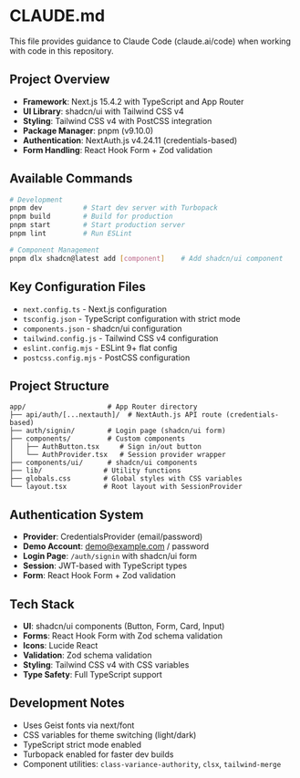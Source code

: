 # CLAUDE.md

This file provides guidance to Claude Code (claude.ai/code) when working with code in this repository.

## Project Overview
- **Framework**: Next.js 15.4.2 with TypeScript and App Router
- **UI Library**: shadcn/ui with Tailwind CSS v4
- **Styling**: Tailwind CSS v4 with PostCSS integration
- **Package Manager**: pnpm (v9.10.0)
- **Authentication**: NextAuth.js v4.24.11 (credentials-based)
- **Form Handling**: React Hook Form + Zod validation

## Available Commands
```bash
# Development
pnpm dev          # Start dev server with Turbopack
pnpm build        # Build for production
pnpm start        # Start production server
pnpm lint         # Run ESLint

# Component Management
pnpm dlx shadcn@latest add [component]    # Add shadcn/ui component
```

## Key Configuration Files
- `next.config.ts` - Next.js configuration
- `tsconfig.json` - TypeScript configuration with strict mode
- `components.json` - shadcn/ui configuration
- `tailwind.config.js` - Tailwind CSS v4 configuration
- `eslint.config.mjs` - ESLint 9+ flat config
- `postcss.config.mjs` - PostCSS configuration

## Project Structure
```
app/                    # App Router directory
├── api/auth/[...nextauth]/  # NextAuth.js API route (credentials-based)
├── auth/signin/        # Login page (shadcn/ui form)
├── components/         # Custom components
│   ├── AuthButton.tsx     # Sign in/out button
│   └── AuthProvider.tsx   # Session provider wrapper
├── components/ui/      # shadcn/ui components
├── lib/               # Utility functions
├── globals.css        # Global styles with CSS variables
└── layout.tsx         # Root layout with SessionProvider
```

## Authentication System
- **Provider**: CredentialsProvider (email/password)
- **Demo Account**: demo@example.com / password
- **Login Page**: `/auth/signin` with shadcn/ui form
- **Session**: JWT-based with TypeScript types
- **Form**: React Hook Form + Zod validation

## Tech Stack
- **UI**: shadcn/ui components (Button, Form, Card, Input)
- **Forms**: React Hook Form with Zod schema validation
- **Icons**: Lucide React
- **Validation**: Zod schema validation
- **Styling**: Tailwind CSS v4 with CSS variables
- **Type Safety**: Full TypeScript support

## Development Notes
- Uses Geist fonts via next/font
- CSS variables for theme switching (light/dark)
- TypeScript strict mode enabled
- Turbopack enabled for faster dev builds
- Component utilities: `class-variance-authority`, `clsx`, `tailwind-merge`